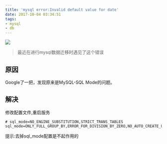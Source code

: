 ```yaml
---
title: 'mysql error:Invalid default value for date'
date: 2017-10-04 03:34:51
tags:
- mysql
- db
---
```

![](http://or0g12e5e.bkt.clouddn.com/blog/2017-10-03-201336.jpg)

> 最近在进行mysql数据迁移时遇见了这个错误

## 原因
Google了一把，发现原来是MySQL-SQL Mode的问题。

## 解决
修改配置文件,重启服务
```
# sql_mode=NO_ENGINE_SUBSTITUTION,STRICT_TRANS_TABLES 
sql_mode=ONLY_FULL_GROUP_BY,ERROR_FOR_DIVISION_BY_ZERO,NO_AUTO_CREATE_USER,NO_ENGINE_SUBSTITUTION
```
提示:去掉sql_mode配置是不起作用的
